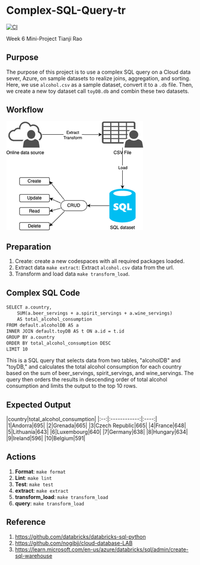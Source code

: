 # Complex-SQL-Query-tr

[![CI](https://github.com/nogibjj/Complex-SQL-Query-tr/actions/workflows/cicd.yml/badge.svg)](https://github.com/nogibjj/Complex-SQL-Query-tr/actions/workflows/cicd.yml)


Week 6 Mini-Project
Tianji Rao

## Purpose
The purpose of this project is to use a complex SQL query on a Cloud data sever, Azure, on sample datasets to realize joins, aggregation, and sorting. 
Here, we use `alcohol.csv` as a sample dataset, convert it to a `.db` file. Then, we create a new toy dataset call `toyDB.db` and combin these two datasets. 

## Workflow
![Workflow](workflow.png)

## Preparation
1. Create: create a new codespaces with all required packages loaded.   
2. Extract data `make extract`: Extract `alcohol.csv` data from the url.     
3. Transform and load data `make transform_load`.

## Complex SQL Code
```
SELECT a.country,
    SUM(a.beer_servings + a.spirit_servings + a.wine_servings) 
    AS total_alcohol_consumption
FROM default.alcoholDB AS a
INNER JOIN default.toyDB AS t ON a.id = t.id
GROUP BY a.country
ORDER BY total_alcohol_consumption DESC
LIMIT 10
```
This is a SQL query that selects data from two tables, "alcoholDB" and "toyDB," and calculates the total alcohol consumption for each country based on the sum of beer_servings, spirit_servings, and wine_servings. The query then orders the results in descending order of total alcohol consumption and limits the output to the top 10 rows.

## Expected Output


|country|total_alcohol_consumption|
|:--:|:------------:|:----:|
|1|Andorra|695|
|2|Grenada|665|
|3|Czech Republic|665|
|4|France|648|
|5|Lithuania|643|
|6|Luxembourg|640|
|7|Germany|638|
|8|Hungary|634|
|9|Ireland|596|
|10|Belgium|591|


## Actions 
1. **Format**: `make format`    
2. **Lint**: `make lint`
3. **Test**: `make test`
4. **extract**: `make extract`
5. **transform_load**: `make transform_load`
6. **query**: `make transform_load`

## Reference
1. https://github.com/databricks/databricks-sql-python
2. https://github.com/nogibjj/cloud-database-LAB
3. https://learn.microsoft.com/en-us/azure/databricks/sql/admin/create-sql-warehouse
